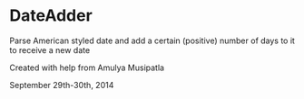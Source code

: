 DateAdder
=========

Parse American styled date and add a certain (positive) number of days to it to receive a new date

Created with help from Amulya Musipatla

September 29th-30th, 2014
